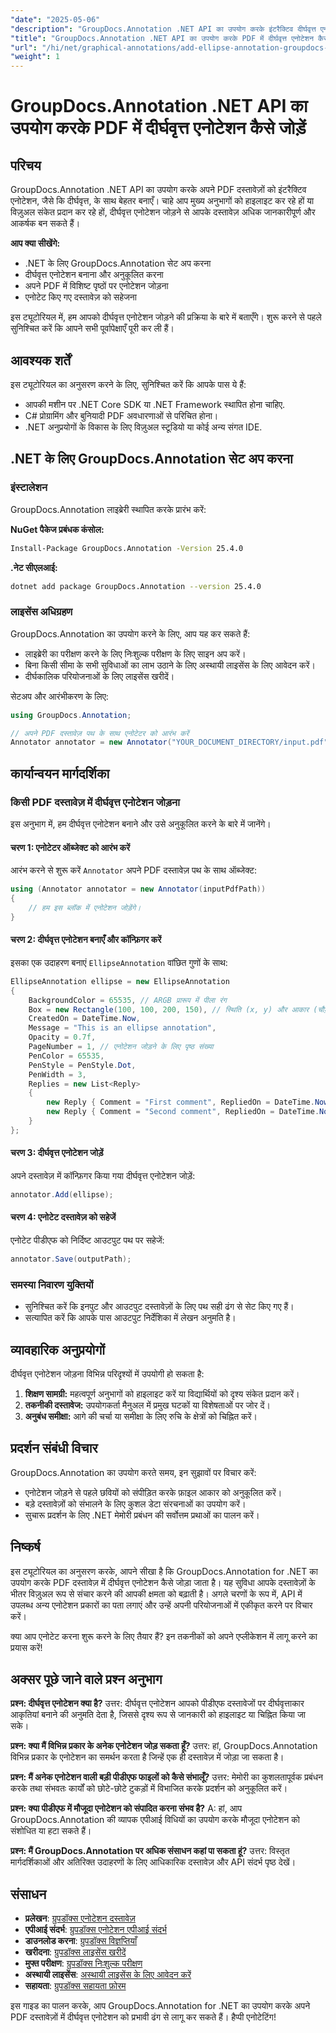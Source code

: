 ```yaml
---
"date": "2025-05-06"
"description": "GroupDocs.Annotation .NET API का उपयोग करके इंटरैक्टिव दीर्घवृत्त एनोटेशन जोड़कर अपने PDF दस्तावेज़ों को बेहतर बनाने का तरीका जानें। यह मार्गदर्शिका डेवलपर्स के लिए चरण-दर-चरण निर्देश प्रदान करती है।"
"title": "GroupDocs.Annotation .NET API का उपयोग करके PDF में दीर्घवृत्त एनोटेशन कैसे जोड़ें"
"url": "/hi/net/graphical-annotations/add-ellipse-annotation-groupdocs-annotation-dotnet/"
"weight": 1
---
```


# GroupDocs.Annotation .NET API का उपयोग करके PDF में दीर्घवृत्त एनोटेशन कैसे जोड़ें

## परिचय

GroupDocs.Annotation .NET API का उपयोग करके अपने PDF दस्तावेज़ों को इंटरैक्टिव एनोटेशन, जैसे कि दीर्घवृत्त, के साथ बेहतर बनाएँ। चाहे आप मुख्य अनुभागों को हाइलाइट कर रहे हों या विज़ुअल संकेत प्रदान कर रहे हों, दीर्घवृत्त एनोटेशन जोड़ने से आपके दस्तावेज़ अधिक जानकारीपूर्ण और आकर्षक बन सकते हैं।

**आप क्या सीखेंगे:**
- .NET के लिए GroupDocs.Annotation सेट अप करना
- दीर्घवृत्त एनोटेशन बनाना और अनुकूलित करना
- अपने PDF में विशिष्ट पृष्ठों पर एनोटेशन जोड़ना
- एनोटेट किए गए दस्तावेज़ को सहेजना

इस ट्यूटोरियल में, हम आपको दीर्घवृत्त एनोटेशन जोड़ने की प्रक्रिया के बारे में बताएँगे। शुरू करने से पहले सुनिश्चित करें कि आपने सभी पूर्वापेक्षाएँ पूरी कर ली हैं।

## आवश्यक शर्तें

इस ट्यूटोरियल का अनुसरण करने के लिए, सुनिश्चित करें कि आपके पास ये हैं:
- आपकी मशीन पर .NET Core SDK या .NET Framework स्थापित होना चाहिए.
- C# प्रोग्रामिंग और बुनियादी PDF अवधारणाओं से परिचित होना।
- .NET अनुप्रयोगों के विकास के लिए विज़ुअल स्टूडियो या कोई अन्य संगत IDE.

## .NET के लिए GroupDocs.Annotation सेट अप करना

### इंस्टालेशन

GroupDocs.Annotation लाइब्रेरी स्थापित करके प्रारंभ करें:

**NuGet पैकेज प्रबंधक कंसोल:**
```bash
Install-Package GroupDocs.Annotation -Version 25.4.0
```

**.नेट सीएलआई:**
```bash
dotnet add package GroupDocs.Annotation --version 25.4.0
```

### लाइसेंस अधिग्रहण

GroupDocs.Annotation का उपयोग करने के लिए, आप यह कर सकते हैं:
- लाइब्रेरी का परीक्षण करने के लिए निःशुल्क परीक्षण के लिए साइन अप करें।
- बिना किसी सीमा के सभी सुविधाओं का लाभ उठाने के लिए अस्थायी लाइसेंस के लिए आवेदन करें।
- दीर्घकालिक परियोजनाओं के लिए लाइसेंस खरीदें।

सेटअप और आरंभीकरण के लिए:
```csharp
using GroupDocs.Annotation;

// अपने PDF दस्तावेज़ पथ के साथ एनोटेटर को आरंभ करें
Annotator annotator = new Annotator("YOUR_DOCUMENT_DIRECTORY/input.pdf");
```

## कार्यान्वयन मार्गदर्शिका

### किसी PDF दस्तावेज़ में दीर्घवृत्त एनोटेशन जोड़ना

इस अनुभाग में, हम दीर्घवृत्त एनोटेशन बनाने और उसे अनुकूलित करने के बारे में जानेंगे।

#### चरण 1: एनोटेटर ऑब्जेक्ट को आरंभ करें

आरंभ करने से शुरू करें `Annotator` अपने PDF दस्तावेज़ पथ के साथ ऑब्जेक्ट:
```csharp
using (Annotator annotator = new Annotator(inputPdfPath))
{
    // हम इस ब्लॉक में एनोटेशन जोड़ेंगे।
}
```

#### चरण 2: दीर्घवृत्त एनोटेशन बनाएँ और कॉन्फ़िगर करें

इसका एक उदाहरण बनाएं `EllipseAnnotation` वांछित गुणों के साथ:
```csharp
EllipseAnnotation ellipse = new EllipseAnnotation
{
    BackgroundColor = 65535, // ARGB प्रारूप में पीला रंग
    Box = new Rectangle(100, 100, 200, 150), // स्थिति (x, y) और आकार (चौड़ाई, ऊंचाई)
    CreatedOn = DateTime.Now,
    Message = "This is an ellipse annotation",
    Opacity = 0.7f,
    PageNumber = 1, // एनोटेशन जोड़ने के लिए पृष्ठ संख्या
    PenColor = 65535,
    PenStyle = PenStyle.Dot,
    PenWidth = 3,
    Replies = new List<Reply>
    {
        new Reply { Comment = "First comment", RepliedOn = DateTime.Now },
        new Reply { Comment = "Second comment", RepliedOn = DateTime.Now }
    }
};
```

#### चरण 3: दीर्घवृत्त एनोटेशन जोड़ें

अपने दस्तावेज़ में कॉन्फ़िगर किया गया दीर्घवृत्त एनोटेशन जोड़ें:
```csharp
annotator.Add(ellipse);
```

#### चरण 4: एनोटेट दस्तावेज़ को सहेजें

एनोटेट पीडीएफ को निर्दिष्ट आउटपुट पथ पर सहेजें:
```csharp
annotator.Save(outputPath);
```

### समस्या निवारण युक्तियों

- सुनिश्चित करें कि इनपुट और आउटपुट दस्तावेज़ों के लिए पथ सही ढंग से सेट किए गए हैं।
- सत्यापित करें कि आपके पास आउटपुट निर्देशिका में लेखन अनुमति है।

## व्यावहारिक अनुप्रयोगों

दीर्घवृत्त एनोटेशन जोड़ना विभिन्न परिदृश्यों में उपयोगी हो सकता है:
1. **शिक्षण सामग्री:** महत्वपूर्ण अनुभागों को हाइलाइट करें या विद्यार्थियों को दृश्य संकेत प्रदान करें।
2. **तकनीकी दस्तावेज:** उपयोगकर्ता मैनुअल में प्रमुख घटकों या विशेषताओं पर जोर दें।
3. **अनुबंध समीक्षा:** आगे की चर्चा या समीक्षा के लिए रुचि के क्षेत्रों को चिह्नित करें।

## प्रदर्शन संबंधी विचार

GroupDocs.Annotation का उपयोग करते समय, इन सुझावों पर विचार करें:
- एनोटेशन जोड़ने से पहले छवियों को संपीड़ित करके फ़ाइल आकार को अनुकूलित करें।
- बड़े दस्तावेज़ों को संभालने के लिए कुशल डेटा संरचनाओं का उपयोग करें।
- सुचारू प्रदर्शन के लिए .NET मेमोरी प्रबंधन की सर्वोत्तम प्रथाओं का पालन करें।

## निष्कर्ष

इस ट्यूटोरियल का अनुसरण करके, आपने सीखा है कि GroupDocs.Annotation for .NET का उपयोग करके PDF दस्तावेज़ में दीर्घवृत्त एनोटेशन कैसे जोड़ा जाता है। यह सुविधा आपके दस्तावेज़ों के भीतर विज़ुअल रूप से संचार करने की आपकी क्षमता को बढ़ाती है। अगले चरणों के रूप में, API में उपलब्ध अन्य एनोटेशन प्रकारों का पता लगाएं और उन्हें अपनी परियोजनाओं में एकीकृत करने पर विचार करें।

क्या आप एनोटेट करना शुरू करने के लिए तैयार हैं? इन तकनीकों को अपने एप्लीकेशन में लागू करने का प्रयास करें!

## अक्सर पूछे जाने वाले प्रश्न अनुभाग

**प्रश्न: दीर्घवृत्त एनोटेशन क्या है?**
उत्तर: दीर्घवृत्त एनोटेशन आपको पीडीएफ दस्तावेजों पर दीर्घवृत्ताकार आकृतियां बनाने की अनुमति देता है, जिससे दृश्य रूप से जानकारी को हाइलाइट या चिह्नित किया जा सके।

**प्रश्न: क्या मैं विभिन्न प्रकार के अनेक एनोटेशन जोड़ सकता हूँ?**
उत्तर: हां, GroupDocs.Annotation विभिन्न प्रकार के एनोटेशन का समर्थन करता है जिन्हें एक ही दस्तावेज़ में जोड़ा जा सकता है।

**प्रश्न: मैं अनेक एनोटेशन वाली बड़ी पीडीएफ फाइलों को कैसे संभालूँ?**
उत्तर: मेमोरी का कुशलतापूर्वक प्रबंधन करके तथा संभवतः कार्यों को छोटे-छोटे टुकड़ों में विभाजित करके प्रदर्शन को अनुकूलित करें।

**प्रश्न: क्या पीडीएफ में मौजूदा एनोटेशन को संपादित करना संभव है?**
A: हां, आप GroupDocs.Annotation की व्यापक एपीआई विधियों का उपयोग करके मौजूदा एनोटेशन को संशोधित या हटा सकते हैं।

**प्रश्न: मैं GroupDocs.Annotation पर अधिक संसाधन कहां पा सकता हूं?**
उत्तर: विस्तृत मार्गदर्शिकाओं और अतिरिक्त उदाहरणों के लिए आधिकारिक दस्तावेज़ और API संदर्भ पृष्ठ देखें।

## संसाधन
- **प्रलेखन**: [ग्रुपडॉक्स एनोटेशन दस्तावेज़](https://docs.groupdocs.com/annotation/net/)
- **एपीआई संदर्भ**: [ग्रुपडॉक्स एनोटेशन एपीआई संदर्भ](https://reference.groupdocs.com/annotation/net/)
- **डाउनलोड करना**: [ग्रुपडॉक्स विज्ञप्तियाँ](https://releases.groupdocs.com/annotation/net/)
- **खरीदना**: [ग्रुपडॉक्स लाइसेंस खरीदें](https://purchase.groupdocs.com/buy)
- **मुफ्त परीक्षण**: [ग्रुपडॉक्स निःशुल्क परीक्षण](https://releases.groupdocs.com/annotation/net/)
- **अस्थायी लाइसेंस**: [अस्थायी लाइसेंस के लिए आवेदन करें](https://purchase.groupdocs.com/temporary-license/)
- **सहायता**: [ग्रुपडॉक्स सहायता फ़ोरम](https://forum.groupdocs.com/c/annotation/)

इस गाइड का पालन करके, आप GroupDocs.Annotation for .NET का उपयोग करके अपने PDF दस्तावेज़ों में दीर्घवृत्त एनोटेशन को प्रभावी ढंग से लागू कर सकते हैं। हैप्पी एनोटेटिंग!